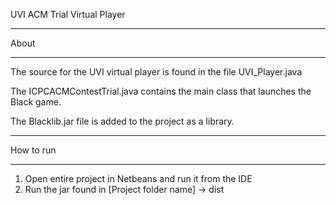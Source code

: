 UVI ACM Trial Virtual Player
_____________________________________
About
_____________________________________
The source for the UVI virtual player
is found in the file UVI_Player.java

The ICPCACMContestTrial.java contains 
the main class that launches the Black 
game.

The Blacklib.jar file is added to the
project as a library.
_____________________________________
How to run
_____________________________________
1. Open entire project in Netbeans
   and run it from the IDE
2. Run the jar found in 
   [Project folder name] -> dist
